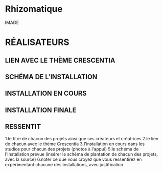 # Rhizomatique

IMAGE

# RÉALISATEURS



## LIEN AVEC LE THÈME CRESCENTIA



## SCHÉMA DE L'INSTALLATION



## INSTALLATION EN COURS



## INSTALLATION FINALE



## RESSENTIT

1.le titre de chacun des projets ainsi que ses créateurs et créatrices
2.le lien de chacun avec le thème Crescentia
3.l'installation en cours dans les studios pour chacun des projets (photos à l'appui)
5.le schéma de l'installation prévue (insérer le schéma de plantation de chacun des projets, avec la source)
6.noter ce que vous croyez que vous ressentirez en expérimentant chacune des installations, avec justification
